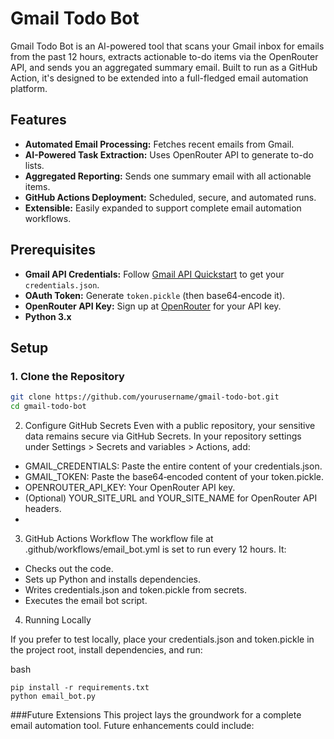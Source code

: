 # Gmail Todo Bot

Gmail Todo Bot is an AI-powered tool that scans your Gmail inbox for emails from the past 12 hours, extracts actionable to-do items via the OpenRouter API, and sends you an aggregated summary email. Built to run as a GitHub Action, it's designed to be extended into a full-fledged email automation platform.

## Features

- **Automated Email Processing:** Fetches recent emails from Gmail.
- **AI-Powered Task Extraction:** Uses OpenRouter API to generate to-do lists.
- **Aggregated Reporting:** Sends one summary email with all actionable items.
- **GitHub Actions Deployment:** Scheduled, secure, and automated runs.
- **Extensible:** Easily expanded to support complete email automation workflows.

## Prerequisites

- **Gmail API Credentials:** Follow [Gmail API Quickstart](https://developers.google.com/gmail/api/quickstart/python) to get your `credentials.json`.
- **OAuth Token:** Generate `token.pickle` (then base64‑encode it).
- **OpenRouter API Key:** Sign up at [OpenRouter](https://openrouter.ai/) for your API key.
- **Python 3.x**

## Setup

### 1. Clone the Repository

```bash
git clone https://github.com/yourusername/gmail-todo-bot.git
cd gmail-todo-bot
```
2. Configure GitHub Secrets
Even with a public repository, your sensitive data remains secure via GitHub Secrets. In your repository settings under Settings > Secrets and variables > Actions, add:

- GMAIL_CREDENTIALS: Paste the entire content of your credentials.json.
- GMAIL_TOKEN: Paste the base64‑encoded content of your token.pickle.
- OPENROUTER_API_KEY: Your OpenRouter API key.
- (Optional) YOUR_SITE_URL and YOUR_SITE_NAME for OpenRouter API headers.
- 
3. GitHub Actions Workflow
The workflow file at .github/workflows/email_bot.yml is set to run every 12 hours. It:

- Checks out the code.
- Sets up Python and installs dependencies.
- Writes credentials.json and token.pickle from secrets.
- Executes the email bot script.
4. Running Locally
  
If you prefer to test locally, place your credentials.json and token.pickle in the project root, install dependencies, and run:

bash
```
pip install -r requirements.txt
python email_bot.py
```

###Future Extensions
This project lays the groundwork for a complete email automation tool. Future enhancements could include:
